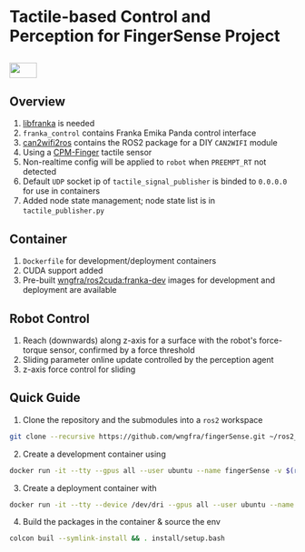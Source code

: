 # Tactile-based Control and Perception for FingerSense Project

## <img src="https://i.udemycdn.com/course/480x270/1797828_c391_3.jpg" width="48" height="27" /> 

## Overview
1. [libfranka](https://frankaemika.github.io/docs/libfranka.html) is needed
2. `franka_control` contains Franka Emika Panda control interface
3. [can2wifi2ros](https://github.com/wngfra/can2wifi2ros) contains the ROS2 package for a DIY `CAN2WIFI` module
4. Using a [CPM-Finger](https://www.cyskin.com/cpm-finger-the-finger-for-textile-manipulation/) tactile sensor
5. Non-realtime config will be applied to `robot` when `PREEMPT_RT` not detected
6. Default `UDP` socket ip of `tactile_signal_publisher` is binded to `0.0.0.0` for use in containers
7. Added node state management; node state list is in `tactile_publisher.py`

## Container
1. `Dockerfile` for development/deployment containers
2. CUDA support added
3. Pre-built [wngfra/ros2cuda:franka-dev](https://hub.docker.com/r/wngfra/ros2cuda) images for development and deployment are available 

## Robot Control
1. Reach (downwards) along z-axis for a surface with the robot's force-torque sensor, confirmed by a force threshold
2. Sliding parameter online update controlled by the perception agent
4. z-axis force control for sliding

## Quick Guide
1. Clone the repository and the submodules into a `ros2` workspace
```bash
git clone --recursive https://github.com/wngfra/fingerSense.git ~/ros2_ws/src/fingerSense
```
2. Create a development container using
```bash
docker run -it --tty --gpus all --user ubuntu --name fingerSense -v $(realpath ~)/ros2_ws:/ubuntu/ros2_ws wngfra/ros2cuda:franka-dev
```
3. Create a deployment container with
```bash
docker run -it --tty --device /dev/dri --gpus all --user ubuntu --name fingerSense_gui -v $(realpath ~)/ros2_ws:/ubuntu/ros2_ws -v /tmp/.X11-unix:/tmp/.X11-unix:rw --net=host -e DISPLAY=$DISPLAY -e XAUTHORITY -e NVIDIA_DRIVER_CAPABILITIES=all wngfra/ros2cuda:franka-dev
```
4. Build the packages in the container & source the env
```bash
colcon buil --symlink-install && . install/setup.bash
```